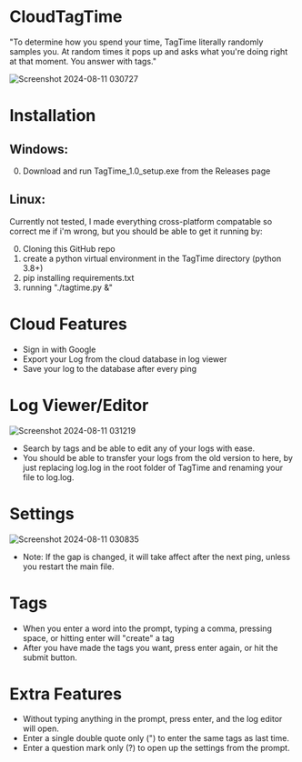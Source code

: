 # CloudTagTime
"To determine how you spend your time, TagTime literally randomly samples you. At random times it pops up and asks what you're doing right at that moment. You answer with tags."

![Screenshot 2024-08-11 030727](https://github.com/user-attachments/assets/12ba5127-96fd-4bc0-baf5-3cf5b72af996)

# Installation
Windows:
--------
0. Download and run TagTime_1.0_setup.exe from the Releases page

Linux:
------
Currently not tested, I made everything cross-platform compatable so correct me if i'm wrong, but you should be able to get it running by:

0. Cloning this GitHub repo
1. create a python virtual environment in the TagTime directory (python 3.8+)
2. pip installing requirements.txt
3. running "./tagtime.py &"

# Cloud Features
* Sign in with Google
* Export your Log from the cloud database in log viewer
* Save your log to the database after every ping

# Log Viewer/Editor
![Screenshot 2024-08-11 031219](https://github.com/user-attachments/assets/8049516d-af14-437d-9d1c-50498729cda8)

* Search by tags and be able to edit any of your logs with ease.
* You should be able to transfer your logs from the old version to here, by just replacing log.log in the root folder of TagTime and renaming your file to log.log.

# Settings
![Screenshot 2024-08-11 030835](https://github.com/user-attachments/assets/789584d0-8287-4987-a6fa-8e0f018b5b84)

* Note: If the gap is changed, it will take affect after the next ping, unless you restart the main file.

# Tags
* When you enter a word into the prompt, typing a comma, pressing space, or hitting enter will "create" a tag
* After you have made the tags you want, press enter again, or hit the submit button.

# Extra Features
* Without typing anything in the prompt, press enter, and the log editor will open.
* Enter a single double quote only (") to enter the same tags as last time.
* Enter a question mark only (?) to open up the settings from the prompt.
